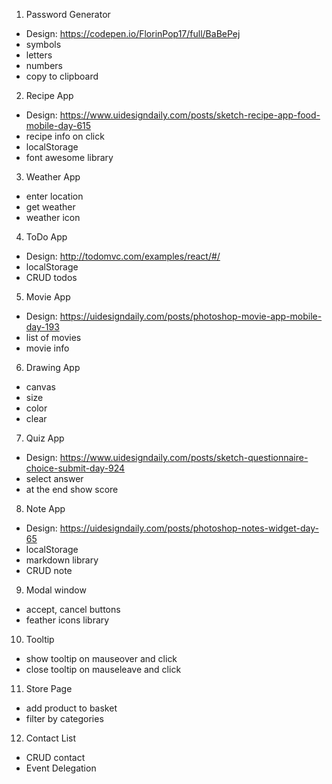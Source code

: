 1. Password Generator
- Design: https://codepen.io/FlorinPop17/full/BaBePej
- symbols
- letters
- numbers
- copy to clipboard

2. Recipe App
- Design: https://www.uidesigndaily.com/posts/sketch-recipe-app-food-mobile-day-615
- recipe info on click
- localStorage
- font awesome library

3. Weather App
- enter location
- get weather
- weather icon

4. ToDo App
- Design: http://todomvc.com/examples/react/#/
- localStorage
- CRUD todos

5. Movie App
- Design: https://uidesigndaily.com/posts/photoshop-movie-app-mobile-day-193
- list of movies
- movie info

6. Drawing App
- canvas
- size
- color
- clear

7. Quiz App
- Design: https://www.uidesigndaily.com/posts/sketch-questionnaire-choice-submit-day-924
- select answer
- at the end show score

8. Note App
- Design: https://uidesigndaily.com/posts/photoshop-notes-widget-day-65
- localStorage
- markdown library
- CRUD note

9. Modal window
- accept, cancel buttons
- feather icons library 

10. Tooltip
- show tooltip on mauseover and click
- close tooltip on mauseleave and click

11. Store Page
- add product to basket
- filter by categories

12. Contact List
- CRUD contact
- Event Delegation